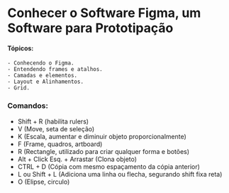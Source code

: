 # Conhecer o Software Figma, um Software para Prototipação

#### Tópicos:
	- Conhecendo o Figma.
	- Entendendo frames e atalhos.
	- Camadas e elementos.
	- Layout e Alinhamentos.
	- Grid.

### Comandos:
- Shift + R (habilita rulers)
- V (Move, seta de seleção)
- K (Escala, aumentar e diminuir objeto proporcionalmente)
- F (Frame, quadros, artboard)
- R (Rectangle, utilizado para criar qualquer forma e botões)
- Alt + Click Esq. + Arrastar (Clona objeto)
- CTRL + D (Cópia com mesmo espaçamento da cópia anterior)
- L ou Shift + L (Adiciona uma linha ou flecha, segurando shift fixa reta)
- O (Elipse, circulo)